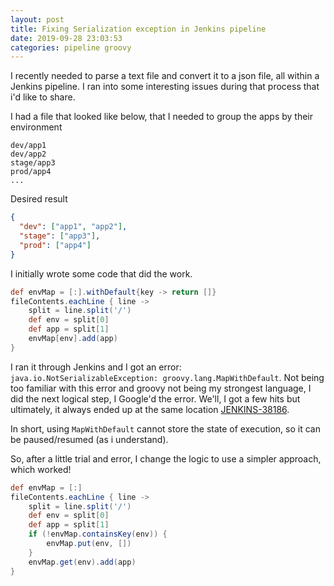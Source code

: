 ```yaml
---
layout: post
title: Fixing Serialization exception in Jenkins pipeline
date: 2019-09-28 23:03:53
categories: pipeline groovy
---
```


I recently needed to parse a text file and convert it to a json file, all within a Jenkins pipeline. I ran into some interesting issues during that process that i'd like to share.

I had a file that looked like below, that I needed to group the apps by their environment

```text
dev/app1
dev/app2
stage/app3
prod/app4
...
```

Desired result

```json
{
  "dev": ["app1", "app2"],
  "stage": ["app3"],
  "prod": ["app4"]
}
```

I initially wrote some code that did the work.

```groovy
def envMap = [:].withDefault{key -> return []}
fileContents.eachLine { line ->
    split = line.split('/')
    def env = split[0]
    def app = split[1]
    envMap[env].add(app)
}
```

I ran it through Jenkins and I got an error: `java.io.NotSerializableException: groovy.lang.MapWithDefault`.
Not being too familiar with this error and groovy not being my strongest language, I did the next logical step, I Google'd the error.
We'll, I got a few hits but ultimately, it always ended up at the same location [JENKINS-38186](https://issues.jenkins-ci.org/browse/JENKINS-38186).

In short, using `MapWithDefault` cannot store the state of execution, so it can be paused/resumed (as i understand).

So, after a little trial and error, I change the logic to use a simpler approach, which worked!

```groovy
def envMap = [:]
fileContents.eachLine { line ->
    split = line.split('/')
    def env = split[0]
    def app = split[1]
    if (!envMap.containsKey(env)) {
        envMap.put(env, [])
    }
    envMap.get(env).add(app)
}
```
